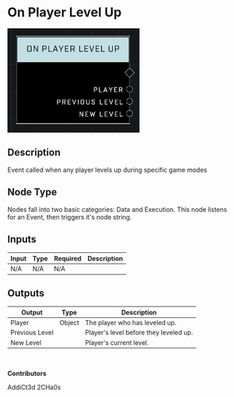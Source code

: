 # On Player Level Up
![alt text](../../../.gitbook/assets/on-player-level-up.png)
## Description
Event called when any player levels up during specific game modes

## Node Type
Nodes fall into two basic categories: Data and Execution. This node listens for an Event, then triggers it's node string.

## Inputs
| Input | Type | Required | Description |
|------------------|------------------|----------|--------------------------------------------------------------|
| N/A | N/A | N/A | |

## Outputs
| Output | Type | Description |
|------------------|------------------|--------------------------------------------------------------|
| Player | Object | The player who has leveled up.|
| Previous Level | | Player's level before they leveled up.|
| New Level | | Player's current level.|

\
\
**Contributors**

AddiCt3d 2CHa0s